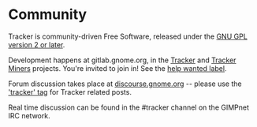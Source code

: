 # Community

Tracker is community-driven Free Software, released under the [GNU GPL version 2 or later](https://spdx.org/licenses/GPL-2.0-or-later).

Development happens at gitlab.gnome.org, in the
[Tracker](https://gitlab.gnome.org/GNOME/tracker) and [Tracker Miners](https://gitlab.gnome.org/GNOME/tracker-miners) projects.
You're invited to join in! See the [help wanted label](https://gitlab.gnome.org/GNOME/tracker/issues?scope=all&utf8=%E2%9C%93&state=opened&label_name[]=4.%20Help%20Wanted).

Forum discussion takes place at
[discourse.gnome.org](https://discourse.gnome.org/) -- please use the
['tracker' tag](https://discourse.gnome.org/tags/tracker) for Tracker related
posts.

Real time discussion can be found in the #tracker channel on the GIMPnet IRC
network.
